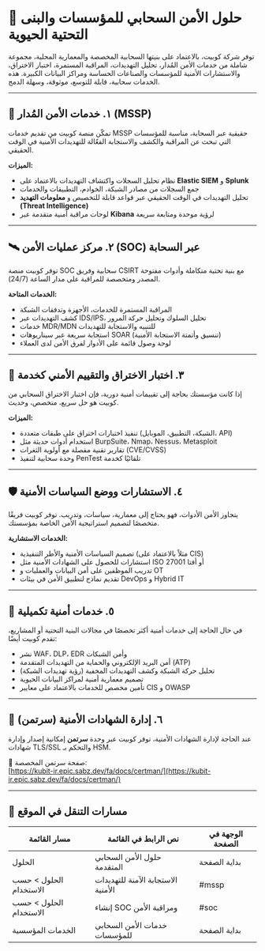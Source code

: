 # 🧠 حلول الأمن السحابي للمؤسسات والبنى التحتية الحيوية

توفر شركة كوبيت، بالاعتماد على بنيتها السحابية المخصصة والمعمارية المحلية، مجموعة شاملة من خدمات الأمن المُدار، تحليل التهديدات، المراقبة المستمرة، اختبار الاختراق، والاستشارات الأمنية للمؤسسات والصناعات الحساسة ومراكز البيانات الكبيرة. هذه الخدمات سحابية، قابلة للتوسع، موثوقة، وسهلة الدمج.

---

## 🔐 ١. خدمات الأمن المُدار (MSSP) <a name="mssp"></a>

تمكّن منصة كوبيت من تقديم خدمات MSSP حقيقية عبر السحابة، مناسبة للمؤسسات التي تبحث عن المراقبة والكشف والاستجابة الفعّالة للتهديدات الأمنية في الوقت الحقيقي.

**الميزات:**

- نظام تحليل السجلات واكتشاف التهديدات بالاعتماد على **Elastic SIEM** و **Splunk**
- جمع السجلات من مصادر الشبكة، الخوادم، التطبيقات والخدمات
- تحليل التهديدات في الوقت الحقيقي عبر قواعد قابلة للتخصيص و **معلومات التهديد (Threat Intelligence)**
- لوحات مراقبة أمنية متقدمة عبر **Kibana** لرؤية موحدة ومتابعة سريعة

---

## 🛰️ ٢. مركز عمليات الأمن (SOC) عبر السحابة <a name="soc"></a>

توفر كوبيت منصة SOC سحابية وفريق CSIRT مع بنية تحتية متكاملة وأدوات مفتوحة المصدر ومتخصصة للمراقبة على مدار الساعة (24/7).

**الخدمات المتاحة:**

- المراقبة المستمرة للخدمات، الأجهزة وتدفقات الشبكة
- كشف التهديدات عبر IDS/IPS، تحليل السلوك وتحليل حركة المرور
- خدمات MDR/MDN للتنبيه والاستجابة للتهديدات
- استجابة سريعة عبر سيناريوهات SOAR (تنسيق وأتمتة الاستجابة الأمنية)
- لوحة وصول قائمة على الأدوار لفرق الأمن لدى العملاء

---

## 🧪 ٣. اختبار الاختراق والتقييم الأمني كخدمة <a name="pentest"></a>

إذا كانت مؤسستك بحاجة إلى تقييمات أمنية دورية، فإن اختبار الاختراق السحابي من كوبيت هو حل سريع، متخصص، وحديث.

**الميزات:**

- تنفيذ اختبارات اختراق على طبقات متعددة (الشبكة، التطبيق، الموبايل، API)
- استخدام أدوات حديثة مثل BurpSuite، Nmap، Nessus، Metasploit
- تقارير تقنية مفصلة مع أولوية الثغرات (CVE/CVSS)
- وحدة سحابية لتنفيذ PenTest تلقائيًا كخدمة

---

## 🛡️ ٤. الاستشارات ووضع السياسات الأمنية <a name="consulting"></a>

يتجاوز الأمن الأدوات، فهو يحتاج إلى معمارية، سياسات، وتدريب. توفر كوبيت فريقًا متخصصًا لتصميم استراتيجية الأمن الخاصة بمؤسستك.

**الخدمات الاستشارية:**

- تصميم السياسات الأمنية والأطر التنفيذية (مثلاً بالاعتماد على CIS)
- استشارات للحصول على الشهادات الأمنية مثل ISO 27001 أو أفتا
- تدريب الموظفين على أمن البيانات والعمليات و OT
- تقديم نماذج لتطبيق الأمن في بيئات DevOps و Hybrid IT

---

## 🧩 ٥. خدمات أمنية تكميلية <a name="extra-security"></a>

في حال الحاجة إلى خدمات أمنية أكثر تخصصًا في مجالات البنية التحتية أو المشاريع، تقدم كوبيت أيضًا:

- نشر WAF، DLP، EDR وأمن الشبكات
- أمن البريد الإلكتروني والحماية من التهديدات المتقدمة (ATP)
- تحليل حركة الشبكة وكشف التهديدات المخفية (رؤية تهديدات الشبكة)
- تصميم معمارية أمنية لمراكز البيانات الحيوية
- تأمين مخصص للخدمات بالاعتماد على معايير CIS و OWASP

---

## 🔏 ٦. إدارة الشهادات الأمنية (سرتمن)

عند الحاجة لإدارة الشهادات الأمنية، توفر كوبيت عبر وحدة **سرتمن** إمكانية إصدار وإدارة شهادات TLS/SSL والتحكم بـ HSM.

🔗 صفحة سرتمن المخصصة:  
[https://kubit-ir.epic.sabz.dev/fa/docs/certman/](https://kubit-ir.epic.sabz.dev/fa/docs/certman/)

---

## 🧭 مسارات التنقل في الموقع

| مسار القائمة           | نص الرابط في القائمة               | الوجهة في الصفحة |
| ---------------------- | ---------------------------------- | ---------------- |
| الحلول                 | حلول الأمن السحابي المتقدمة        | بداية الصفحة     |
| الحلول > حسب الاستخدام | الاستجابة الآمنة للتهديدات الأمنية | #mssp            |
| الحلول > حسب الاستخدام | إنشاء SOC ومراقبة الأمن            | #soc             |
| الخدمات المؤسسية       | خدمات الأمن السحابي للمؤسسات       | بداية الصفحة     |
